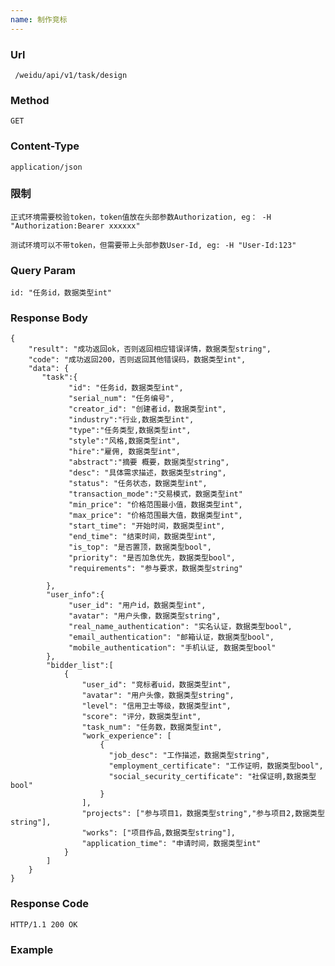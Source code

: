 ```yaml
---
name: 制作竞标
---
```

    
### Url
     /weidu/api/v1/task/design
    
### Method
    GET

### Content-Type
    application/json      

### 限制
    正式环境需要校验token，token值放在头部参数Authorization, eg： -H "Authorization:Bearer xxxxxx"

    测试环境可以不带token，但需要带上头部参数User-Id, eg: -H "User-Id:123"   

### Query Param
    id: "任务id，数据类型int"

### Response Body
    {
        "result": "成功返回ok，否则返回相应错误详情，数据类型string",
        "code": "成功返回200，否则返回其他错误码，数据类型int",
        "data": {
           "task":{
                 "id": "任务id，数据类型int",
                 "serial_num": "任务编号",
                 "creator_id": "创建者id，数据类型int",
                 "industry":"行业,数据类型int",
                 "type":"任务类型,数据类型int",
                 "style":"风格,数据类型int",
                 "hire":"雇佣, 数据类型int",
                 "abstract":"摘要 概要，数据类型string",
                 "desc": "具体需求描述，数据类型string",
                 "status": "任务状态，数据类型int",
                 "transaction_mode":"交易模式，数据类型int"
                 "min_price": "价格范围最小值，数据类型int",
                 "max_price": "价格范围最大值，数据类型int",
                 "start_time": "开始时间，数据类型int",
                 "end_time": "结束时间，数据类型int",
                 "is_top": "是否置顶，数据类型bool",
                 "priority": "是否加急优先，数据类型bool",
                 "requirements": "参与要求，数据类型string"
                 
            },
            "user_info":{
                 "user_id": "用户id，数据类型int", 
                 "avatar": "用户头像，数据类型string",
                 "real_name_authentication": "实名认证，数据类型bool",
                 "email_authentication": "邮箱认证，数据类型bool",
                 "mobile_authentication": "手机认证, 数据类型bool"
            },
            "bidder_list":[
                {
                    "user_id": "竞标者uid，数据类型int",
                    "avatar": "用户头像，数据类型string",
                    "level": "信用卫士等级，数据类型int",
                    "score": "评分，数据类型int",
                    "task_num": "任务数，数据类型int",
                    "work_experience": [
                        {
                          "job_desc": "工作描述，数据类型string",
                          "employment_certificate": "工作证明，数据类型bool",
                          "social_security_certificate": "社保证明,数据类型bool"
                        }
                    ],
                    "projects": ["参与项目1，数据类型string","参与项目2,数据类型string"],
                    "works": ["项目作品,数据类型string"],
                    "application_time": "申请时间，数据类型int"
                }
            ]
        } 
    }

### Response Code
    HTTP/1.1 200 OK

### Example



